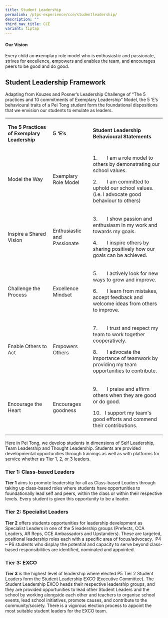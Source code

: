 ```yaml
---
title: Student Leadership
permalink: /ptps-experience/cce/studentleadership/
description: ""
third_nav_title: CCE
variant: tiptap
---
```

<h4>Our Vision</h4>
<p>Every child an <strong>e</strong>xemplary role model who is <strong>e</strong>nthusiastic
and passionate, strives for <strong>e</strong>xcellence, <strong>e</strong>mpowers
and enables the team, and <strong>e</strong>ncourages peers to be good and
do good.</p>
<p></p>
<h2>Student Leadership Framework</h2>
<p>Adapting from Kouzes and Posner’s Leadership Challenge of “The 5 practices
and 10 commitments of Exemplary Leadership” Model, the 5 ‘E’s behavioural
traits of a Pei Tong student form the foundational dispositions that we
envision our students to emulate as leaders.</p>
<p></p>
<table style="minWidth: 75px">
<colgroup>
<col>
<col>
<col>
</colgroup>
<tbody>
<tr>
<td rowspan="1" colspan="1">
<p><strong>The 5 Practices of Exemplary Leadership</strong>
</p>
</td>
<td rowspan="1" colspan="1">
<p><strong>5 ‘E’s</strong>
</p>
</td>
<td rowspan="1" colspan="1">
<p><strong>Student Leadership Behavioural Statements</strong>
</p>
</td>
</tr>
<tr>
<td rowspan="1" colspan="1">
<p>Model the Way</p>
</td>
<td rowspan="1" colspan="1">
<p>Exemplary Role Model</p>
</td>
<td rowspan="1" colspan="1">
<p>1.&nbsp;&nbsp;&nbsp;&nbsp;&nbsp;&nbsp; I am a role model to others by
demonstrating our school values.</p>
<p>2.&nbsp;&nbsp;&nbsp;&nbsp;&nbsp;&nbsp; I am committed to uphold our school
values. (i.e. I advocate good behaviour to others)</p>
</td>
</tr>
<tr>
<td rowspan="1" colspan="1">
<p>Inspire a Shared Vision</p>
</td>
<td rowspan="1" colspan="1">
<p>Enthusiastic and Passionate</p>
</td>
<td rowspan="1" colspan="1">
<p>3.&nbsp;&nbsp;&nbsp;&nbsp;&nbsp;&nbsp; I show passion and enthusiasm in
my work and towards my goals.</p>
<p>4.&nbsp;&nbsp;&nbsp;&nbsp;&nbsp;&nbsp; I inspire others by sharing positively
how our goals can be achieved.</p>
</td>
</tr>
<tr>
<td rowspan="1" colspan="1">
<p>Challenge the Process</p>
</td>
<td rowspan="1" colspan="1">
<p>Excellence Mindset</p>
</td>
<td rowspan="1" colspan="1">
<p>5.&nbsp;&nbsp;&nbsp;&nbsp;&nbsp;&nbsp; I actively look for new ways to
grow and improve.</p>
<p>6.&nbsp;&nbsp;&nbsp;&nbsp;&nbsp;&nbsp; I learn from mistakes, accept feedback
and welcome ideas from others to improve.</p>
</td>
</tr>
<tr>
<td rowspan="1" colspan="1">
<p>Enable Others to Act</p>
</td>
<td rowspan="1" colspan="1">
<p>Empowers Others</p>
</td>
<td rowspan="1" colspan="1">
<p>7.&nbsp;&nbsp;&nbsp;&nbsp;&nbsp;&nbsp; I trust and respect my team to
work together cooperatively.</p>
<p>8.&nbsp;&nbsp;&nbsp;&nbsp;&nbsp;&nbsp; I advocate the importance of teamwork
by providing my team opportunities to contribute.</p>
</td>
</tr>
<tr>
<td rowspan="1" colspan="1">
<p>Encourage the Heart</p>
</td>
<td rowspan="1" colspan="1">
<p>Encourages goodness</p>
</td>
<td rowspan="1" colspan="1">
<p>9.&nbsp;&nbsp;&nbsp;&nbsp;&nbsp;&nbsp; I praise and affirm others when
they are good or do good.</p>
<p>10.&nbsp;&nbsp; I support my team's good efforts and commend their contributions.</p>
</td>
</tr>
</tbody>
</table>
<p></p>
<p>Here in Pei Tong, we develop students in dimensions of Self Leadership,
Team Leadership and Thought Leadership. Students are provided developmental
opportunities through trainings as well as with platforms for service whether
as Tier 1, 2, or 3 leaders.</p>
<p></p>
<h3>Tier 1: Class-based Leaders</h3>
<p><strong>Tier 1</strong> aims to promote leadership for all as Class-based
Leaders through taking up class-based roles where students have<strong> </strong>opportunities
to foundationally lead self and peers, within the class or within their
respective levels. Every student is given this opportunity to be a leader.</p>
<p></p>
<h3>Tier 2: Specialist Leaders</h3>
<p><strong>Tier 2</strong> offers students opportunities for leadership development
as Specialist Leaders in one of the 5 leadership groups (Prefects, CCA
Leaders, AR Reps, CCE Ambassadors and Upstanders). These are targeted,
positional leadership roles each with a specific area of focus/advocacy.&nbsp;
P4 – P6 students who display the potential and capacity to serve beyond
class-based responsibilities are identified, nominated and appointed.&nbsp;</p>
<p></p>
<h3>Tier 3: EXCO</h3>
<p><strong>Tier 3</strong> is the highest level of leadership where elected
P5 Tier 2 Student Leaders form the Student Leadership EXCO<strong>&nbsp;</strong>(Executive
Committee). The Student Leadership EXCO heads their respective leadership
groups, and they are provided opportunities to lead other Student Leaders
and the school by working alongside each other and teachers to organise
school events, lead school initiatives, promote causes, and contribute
to the community/society. There is a vigorous election process to appoint
the most suitable student leaders for the EXCO team.</p>
<p></p>